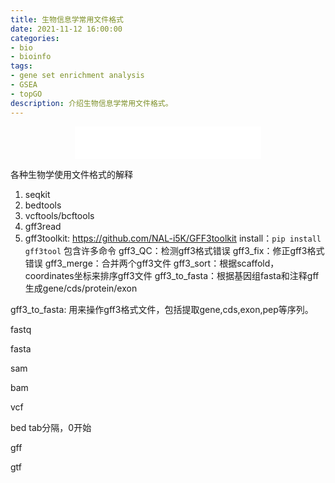 ```yaml
---
title: 生物信息学常用文件格式
date: 2021-11-12 16:00:00
categories: 
- bio
- bioinfo
tags: 
- gene set enrichment analysis
- GSEA
- topGO
description: 介绍生物信息学常用文件格式。
---
```


<div align="middle"><iframe frameborder="no" border="0" marginwidth="0" marginheight="0" width=298 height=52 src="//music.163.com/outchain/player?type=2&id=1697043&auto=1&height=32"></iframe></div>


各种生物学使用文件格式的解释

1. seqkit
2. bedtools
3. vcftools/bcftools
4. gff3read
5. gff3toolkit: https://github.com/NAL-i5K/GFF3toolkit
install：`pip install gff3tool`
包含许多命令
gff3_QC：检测gff3格式错误
gff3_fix：修正gff3格式错误
gff3_merge：合并两个gff3文件
gff3_sort：根据scaffold，coordinates坐标来排序gff3文件
gff3_to_fasta：根据基因组fasta和注释gff生成gene/cds/protein/exon


gff3_to_fasta:
用来操作gff3格式文件，包括提取gene,cds,exon,pep等序列。


fastq

fasta

sam

bam

vcf


bed
tab分隔，0开始

gff


gtf






